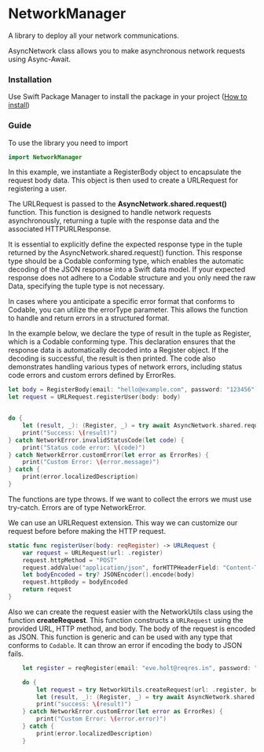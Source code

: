 # NetworkManager

A library to deploy all your network communications. 

AsyncNetwork class allows you to make asynchronous network requests using Async-Await.

### Installation

Use Swift Package Manager to install the package in your project ([How to install](https://developer.apple.com/documentation/xcode/adding-package-dependencies-to-your-app))

### Guide

To use the library you need to import

```swift
import NetworkManager
```

In this example, we instantiate a RegisterBody object to encapsulate the request body data. This object is then used to create a URLRequest for registering a user.

The URLRequest is passed to the **AsyncNetwork.shared.request()** function. This function is designed to handle network requests asynchronously, returning a tuple with the response data and the associated HTTPURLResponse.

It is essential to explicitly define the expected response type in the tuple returned by the AsyncNetwork.shared.request() function. This response type should be a Codable conforming type, which enables the automatic decoding of the JSON response into a Swift data model. If your expected response does not adhere to a Codable structure and you only need the raw Data, specifying the tuple type is not necessary.

In cases where you anticipate a specific error format that conforms to Codable, you can utilize the errorType parameter. This allows the function to handle and return errors in a structured format.

In the example below, we declare the type of result in the tuple as Register, which is a Codable conforming type. This declaration ensures that the response data is automatically decoded into a Register object. If the decoding is successful, the result is then printed. The code also demonstrates handling various types of network errors, including status code errors and custom errors defined by ErrorRes.

```swift
let body = RegisterBody(email: "hello@example.com", password: "123456")
let request = URLRequest.registerUser(body: body)


do {
    let (result, _): (Register, _) = try await AsyncNetwork.shared.request(request, errorType: ErrorRes.self)
    print("Success: \(result)")
} catch NetworkError.invalidStatusCode(let code) {
    print("Status code error: \(code)")
} catch NetworkError.customError(let error as ErrorRes) {
    print("Custom Error: \(error.message)")
} catch {
    print(error.localizedDescription)
}
```

The functions are type throws. If we want to collect the errors we must use try-catch. Errors are of type NetworkError.

We can use an URLRequest extension. This way we can customize our request before before making the HTTP request.

```swift
static func registerUser(body: reqRegister) -> URLRequest {
    var request = URLRequest(url: .register)
    request.httpMethod = "POST"
    request.addValue("application/json", forHTTPHeaderField: "Content-Type")
    let bodyEncoded = try? JSONEncoder().encode(body)
    request.httpBody = bodyEncoded
    return request
}
```

Also we can create the request easier with the NetworkUtils class using the function **createRequest**. This function constructs a `URLRequest` using the provided URL, HTTP method, and body. The body of the request is encoded as JSON. This function is generic and can be used with any type that conforms to `Codable`. It can throw an error if encoding the body to JSON fails.

```swift
    let register = reqRegister(email: "eve.holt@reqres.in", password: "pistol")

    do {
        let request = try NetworkUtils.createRequest(url: .register, body: register, method: .post)
        let (result, _): (Register, _) = try await AsyncNetwork.shared.request(request, logData: true, errorType: ErrorRes.self)
        print("success: \(result)")
    } catch NetworkError.customError(let error as ErrorRes) {
        print("Custom Error: \(error.error)")
    } catch {
        print(error.localizedDescription)
    }
```

 
